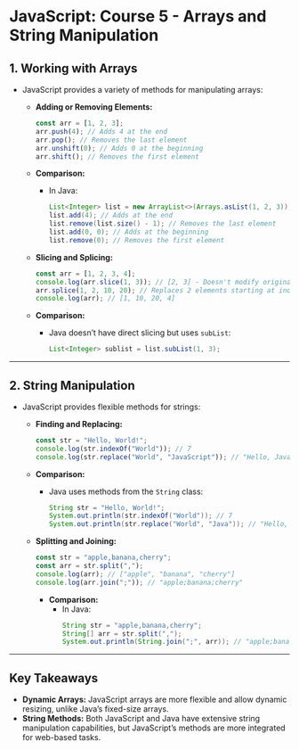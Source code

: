 # JavaScript: Course 5 - Arrays and String Manipulation

## 1. Working with Arrays
- JavaScript provides a variety of methods for manipulating arrays:
  - **Adding or Removing Elements:**
    ```javascript
    const arr = [1, 2, 3];
    arr.push(4); // Adds 4 at the end
    arr.pop(); // Removes the last element
    arr.unshift(0); // Adds 0 at the beginning
    arr.shift(); // Removes the first element
    ```
  - **Comparison:**
    - In Java:
      ```java
      List<Integer> list = new ArrayList<>(Arrays.asList(1, 2, 3));
      list.add(4); // Adds at the end
      list.remove(list.size() - 1); // Removes the last element
      list.add(0, 0); // Adds at the beginning
      list.remove(0); // Removes the first element
      ```

  - **Slicing and Splicing:**
    ```javascript
    const arr = [1, 2, 3, 4];
    console.log(arr.slice(1, 3)); // [2, 3] - Doesn't modify original array
    arr.splice(1, 2, 10, 20); // Replaces 2 elements starting at index 1
    console.log(arr); // [1, 10, 20, 4]
    ```
  - **Comparison:**
    - Java doesn’t have direct slicing but uses `subList`:
      ```java
      List<Integer> sublist = list.subList(1, 3);
      ```

---

## 2. String Manipulation
- JavaScript provides flexible methods for strings:
  - **Finding and Replacing:**
    ```javascript
    const str = "Hello, World!";
    console.log(str.indexOf("World")); // 7
    console.log(str.replace("World", "JavaScript")); // "Hello, JavaScript!"
    ```

  - **Comparison:**
    - Java uses methods from the `String` class:
      ```java
      String str = "Hello, World!";
      System.out.println(str.indexOf("World")); // 7
      System.out.println(str.replace("World", "Java")); // "Hello, Java!"
      ```

  - **Splitting and Joining:**
    ```javascript
    const str = "apple,banana,cherry";
    const arr = str.split(",");
    console.log(arr); // ["apple", "banana", "cherry"]
    console.log(arr.join(";")); // "apple;banana;cherry"
    ```

    - **Comparison:**
      - In Java:
        ```java
        String str = "apple,banana,cherry";
        String[] arr = str.split(",");
        System.out.println(String.join(";", arr)); // "apple;banana;cherry"
        ```

---

## Key Takeaways
- **Dynamic Arrays:** JavaScript arrays are more flexible and allow dynamic resizing, unlike Java’s fixed-size arrays.
- **String Methods:** Both JavaScript and Java have extensive string manipulation capabilities, but JavaScript’s methods are more integrated for web-based tasks.